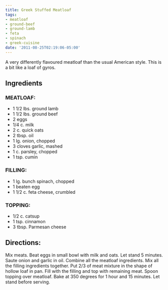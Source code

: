 ```yaml
---
title: Greek Stuffed Meatloaf
tags:
- meatloaf
- ground-beef
- ground-lamb
- feta
- spinach
- greek-cuisine
date: '2011-08-25T02:19:06-05:00'
---
```

A very differently flavoured meatloaf than the usual American style. This is a bit like a loaf of gyros.

## Ingredients

### MEATLOAF:

* 1 1/2 lbs. ground lamb
* 1 1/2 lbs. ground beef
* 2 eggs
* 1/4 c. milk
* 2 c. quick oats
* 2 tbsp. oil
* 1 lg. onion, chopped
* 3 cloves garlic, mashed
* 1 c. parsley, chopped
* 1 tsp. cumin

### FILLING:

* 1 lg. bunch spinach, chopped
* 1 beaten egg
* 1 1/2 c. feta cheese, crumbled

### TOPPING:

* 1/2 c. catsup
* 1 tsp. cinnamon
* 3 tbsp. Parmesan cheese

## Directions:

Mix meats. Beat eggs in small bowl with milk and oats. Let stand 5
minutes. Saute onion and garlic in oil. Combine all the meatloaf
ingredients. Mix all the filling ingredients together. Put 2/3 of meat
mixture in the shape of hollow loaf in pan. Fill with the filling and
top with remaining meat. Spoon topping over meatloaf. Bake at 350
degrees for 1 hour and 15 minutes. Let stand before serving.
